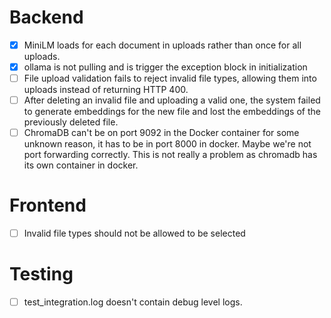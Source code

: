 # Backend

* [X] MiniLM loads for each document in uploads rather than once for all uploads.
* [X] ollama is not pulling and is trigger the exception block in initialization
* [ ] File upload validation fails to reject invalid file types, allowing them into uploads instead of returning HTTP 400.
* [ ] After deleting an invalid file and uploading a valid one, the system failed to generate embeddings for the new file and lost the embeddings of the previously deleted file.
* [ ] ChromaDB can't be on port 9092 in the Docker container for some unknown reason, it has to be in port 8000 in docker. Maybe we're not port forwarding correctly. This is not really a problem as chromadb has its own container in docker.

# Frontend

* [ ] Invalid file types should not be allowed to be selected

# Testing

* [ ] test_integration.log doesn't contain debug level logs.
